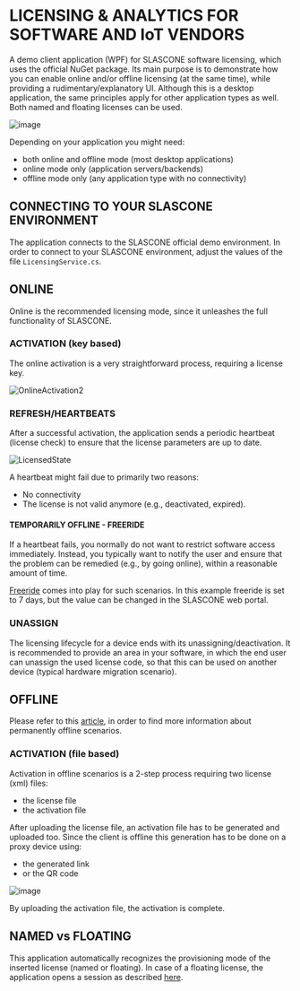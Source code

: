 # LICENSING & ANALYTICS FOR SOFTWARE AND IoT VENDORS
A demo client application (WPF) for SLASCONE software licensing, which uses the official NuGet package. Its main purpose is to demonstrate how you can enable online and/or offline licensing (at the same time), while providing a rudimentary/explanatory UI. Although this is a desktop application, the same principles apply for other application types as well. Both named and floating licenses can be used.

![image](https://github.com/SLASCONE/SLASCONE-demo-wpf-nuget/assets/48522942/25f27033-aa99-4713-bf92-5b1b505587f1)

Depending on your application you might need:

- both online and offline mode (most desktop applications)
- online mode only (application servers/backends)
- offline mode only (any application type with no connectivity)

## CONNECTING TO YOUR SLASCONE ENVIRONMENT

The application connects to the SLASCONE official demo environment. In order to connect to your SLASCONE environment, adjust the values of the file `LicensingService.cs`.

## ONLINE

Online is the recommended licensing mode, since it unleashes the full functionality of SLASCONE.

### ACTIVATION (key based)
The online activation is a very straightforward process, requiring a license key.

![OnlineActivation2](https://github.com/SLASCONE/SLASCONE-demo-wpf-nuget/assets/48522942/c94b4890-8fe1-400b-a33b-b02e23b15f71)

### REFRESH/HEARTBEATS
After a successful activation, the application sends a periodic heartbeat (license check) to ensure that the license parameters are up to date.

![LicensedState](https://github.com/SLASCONE/SLASCONE-demo-wpf-nuget/assets/48522942/2ed2d07c-e6a7-4fcd-8b44-32342da15f44)

A heartbeat might fail due to primarily two reasons:
- No connectivity
- The license is not valid anymore (e.g., deactivated, expired).

#### TEMPORARILY OFFLINE - FREERIDE
If a heartbeat fails, you normally do not want to restrict software access immediately. Instead, you typically want to notify the user and ensure that the problem can be remedied (e.g., by going online), within a reasonable amount of time.

[Freeride](https://support.slascone.com/hc/en-us/articles/7702036319261#freeride) comes into play for such scenarios. In this example freeride is set to 7 days, but the value can be changed in the SLASCONE web portal.


### UNASSIGN
The licensing lifecycle for a device ends with its unassigning/deactivation. It is recommended to provide an area in your software, in which the end user can unassign the used license code, so that this can be used on another device (typical hardware migration scenario).

## OFFLINE
Please refer to this [article](https://support.slascone.com/hc/en-us/articles/4412248454161), in order to find more information about permanently offline scenarios.

### ACTIVATION (file based)

Activation in offline scenarios is a 2-step process requiring two license (xml) files:

- the license file
- the activation file

After uploading the license file, an activation file has to be generated and uploaded too. Since the client is offline this generation has to be done on a proxy device using:
- the generated link
- or the QR code

![image](https://github.com/SLASCONE/SLASCONE-demo-wpf-nuget/assets/48522942/0af8c96f-4873-4c40-b970-aa5dd1409211)

By uploading the activation file, the activation is complete.

## NAMED vs FLOATING

This application automatically recognizes the provisioning mode of the inserted license (named or floating). In case of a floating license, the application opens a session as described [here](https://support.slascone.com/hc/en-us/articles/360016001677-NAMED-DEVICE-LICENSES).
